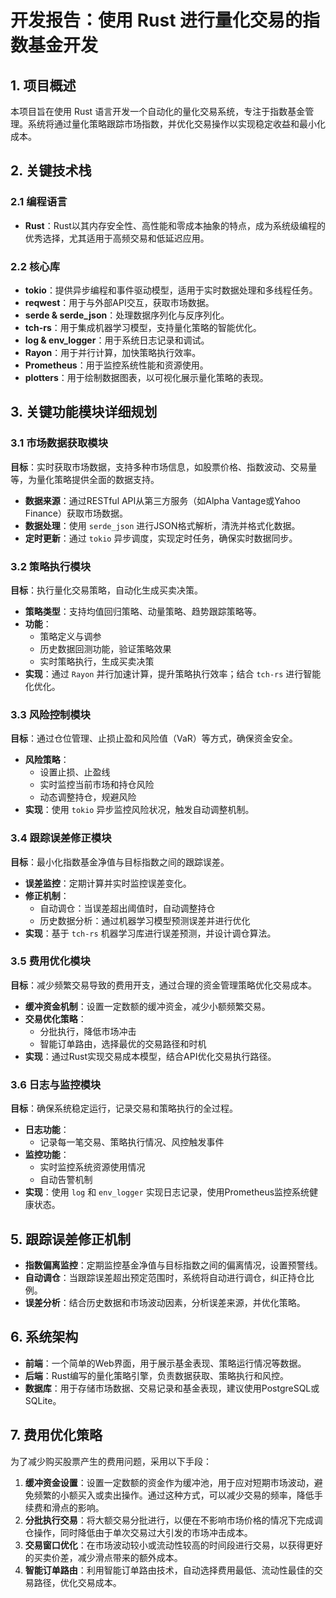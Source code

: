 # 开发报告：使用 Rust 进行量化交易的指数基金开发

## 1. 项目概述
本项目旨在使用 Rust 语言开发一个自动化的量化交易系统，专注于指数基金管理。系统将通过量化策略跟踪市场指数，并优化交易操作以实现稳定收益和最小化成本。

## 2. 关键技术栈

### 2.1 编程语言
- **Rust**：Rust以其内存安全性、高性能和零成本抽象的特点，成为系统级编程的优秀选择，尤其适用于高频交易和低延迟应用。

### 2.2 核心库
- **tokio**：提供异步编程和事件驱动模型，适用于实时数据处理和多线程任务。
- **reqwest**：用于与外部API交互，获取市场数据。
- **serde & serde_json**：处理数据序列化与反序列化。
- **tch-rs**：用于集成机器学习模型，支持量化策略的智能优化。
- **log & env_logger**：用于系统日志记录和调试。
- **Rayon**：用于并行计算，加快策略执行效率。
- **Prometheus**：用于监控系统性能和资源使用。
- **plotters**：用于绘制数据图表，以可视化展示量化策略的表现。

## 3. 关键功能模块详细规划

### 3.1 市场数据获取模块

**目标**：实时获取市场数据，支持多种市场信息，如股票价格、指数波动、交易量等，为量化策略提供全面的数据支持。

- **数据来源**：通过RESTful API从第三方服务（如Alpha Vantage或Yahoo Finance）获取市场数据。
- **数据处理**：使用 `serde_json` 进行JSON格式解析，清洗并格式化数据。
- **定时更新**：通过 `tokio` 异步调度，实现定时任务，确保实时数据同步。

### 3.2 策略执行模块

**目标**：执行量化交易策略，自动化生成买卖决策。

- **策略类型**：支持均值回归策略、动量策略、趋势跟踪策略等。
- **功能**：
  - 策略定义与调参
  - 历史数据回测功能，验证策略效果
  - 实时策略执行，生成买卖决策
- **实现**：通过 `Rayon` 并行加速计算，提升策略执行效率；结合 `tch-rs` 进行智能化优化。

### 3.3 风险控制模块

**目标**：通过仓位管理、止损止盈和风险值（VaR）等方式，确保资金安全。

- **风险策略**：
  - 设置止损、止盈线
  - 实时监控当前市场和持仓风险
  - 动态调整持仓，规避风险
- **实现**：使用 `tokio` 异步监控风险状况，触发自动调整机制。

### 3.4 跟踪误差修正模块

**目标**：最小化指数基金净值与目标指数之间的跟踪误差。

- **误差监控**：定期计算并实时监控误差变化。
- **修正机制**：
  - 自动调仓：当误差超出阈值时，自动调整持仓
  - 历史数据分析：通过机器学习模型预测误差并进行优化
- **实现**：基于 `tch-rs` 机器学习库进行误差预测，并设计调仓算法。

### 3.5 费用优化模块

**目标**：减少频繁交易导致的费用开支，通过合理的资金管理策略优化交易成本。

- **缓冲资金机制**：设置一定数额的缓冲资金，减少小额频繁交易。
- **交易优化策略**：
  - 分批执行，降低市场冲击
  - 智能订单路由，选择最优的交易路径和时机
- **实现**：通过Rust实现交易成本模型，结合API优化交易执行路径。

### 3.6 日志与监控模块

**目标**：确保系统稳定运行，记录交易和策略执行的全过程。

- **日志功能**：
  - 记录每一笔交易、策略执行情况、风控触发事件
- **监控功能**：
  - 实时监控系统资源使用情况
  - 自动告警机制
- **实现**：使用 `log` 和 `env_logger` 实现日志记录，使用Prometheus监控系统健康状态。

## 5. 跟踪误差修正机制

- **指数偏离监控**：定期监控基金净值与目标指数之间的偏离情况，设置预警线。
- **自动调仓**：当跟踪误差超出预定范围时，系统将自动进行调仓，纠正持仓比例。
- **误差分析**：结合历史数据和市场波动因素，分析误差来源，并优化策略。

## 6. 系统架构

- **前端**：一个简单的Web界面，用于展示基金表现、策略运行情况等数据。
- **后端**：Rust编写的量化策略引擎，负责数据获取、策略执行和风控。
- **数据库**：用于存储市场数据、交易记录和基金表现，建议使用PostgreSQL或SQLite。

## 7. 费用优化策略

为了减少购买股票产生的费用问题，采用以下手段：

1. **缓冲资金设置**：设置一定数额的资金作为缓冲池，用于应对短期市场波动，避免频繁的小额买入或卖出操作。通过这种方式，可以减少交易的频率，降低手续费和滑点的影响。
2. **分批执行交易**：将大额交易分批进行，以便在不影响市场价格的情况下完成调仓操作，同时降低由于单次交易过大引发的市场冲击成本。
3. **交易窗口优化**：在市场波动较小或流动性较高的时间段进行交易，以获得更好的买卖价差，减少滑点带来的额外成本。
4. **智能订单路由**：利用智能订单路由技术，自动选择费用最低、流动性最佳的交易路径，优化交易成本。
